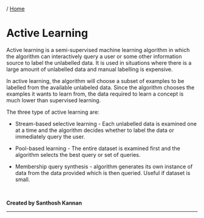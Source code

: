 / [Home](index.md)

# Active Learning

Active learning is a semi-supervised machine learning algorithm in which the algorithm can interactively query a user or some other information source to label the unlabelled data. It is used in situations where there is a large amount of unlabelled data and manual labelling is expensive.

In active learning, the algorithm will choose a subset of examples to be labelled from the available unlabeled data. Since the algorithm chooses the examples it wants to learn from, the data required to learn a concept is much lower than supervised learning.

The three type of active learning are:

- Stream-based selective learning - Each unlabelled data is examined one at a time and the algorithm decides whether to label the data or immediately query the user.

- Pool-based learning - The entire dataset is examined first and the algorithm selects the best query or set of queries.

- Membership query synthesis - algorithm generates its own instance of data from the data provided which is then queried. Useful if dataset is small.

<br>

**Created by Santhosh Kannan**

---

<br>
